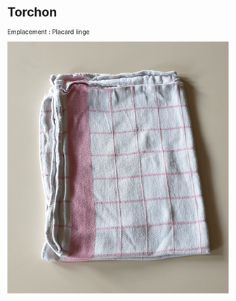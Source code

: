 # Torchon

Emplacement : Placard linge

<!--![Placard linge](/placardlinge.jpg)-->

![Torchon](/torchon.jpg)
